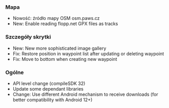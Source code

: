 ### Mapa
- Nowość: źródło mapy OSM osm.paws.cz
- New: Enable reading flopp.net GPX files as tracks

### Szczegóły skrytki
- New: New more sophisticated image gallery
- Fix: Restore position in waypoint list after updating or deleting waypoint
- Fix: Move to bottom when creating new waypoint

### Ogólne
- API level change (compileSDK 32)
- Update some dependant libraries
- Change: Use different Android mechanism to receive downloads (for better compatibility with Android 12+)

